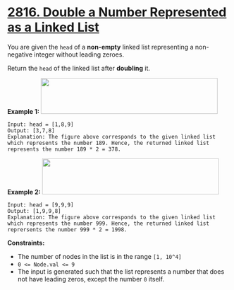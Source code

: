 # [2816. Double a Number Represented as a Linked List](https://leetcode.com/problems/double-a-number-represented-as-a-linked-list/description/?envType=daily-question&envId=2024-05-07)

You are given the `head` of a **non-empty**  linked list representing a non-negative integer without leading zeroes.

Return the `head` of the linked list after **doubling**  it.

**Example 1:** 
<img alt="" src="https://assets.leetcode.com/uploads/2023/05/28/example.png" style="width: 401px; height: 81px;">

```
Input: head = [1,8,9]
Output: [3,7,8]
Explanation: The figure above corresponds to the given linked list which represents the number 189. Hence, the returned linked list represents the number 189 * 2 = 378.
```

**Example 2:** 
<img alt="" src="https://assets.leetcode.com/uploads/2023/05/28/example2.png" style="width: 401px; height: 81px;">

```
Input: head = [9,9,9]
Output: [1,9,9,8]
Explanation: The figure above corresponds to the given linked list which represents the number 999. Hence, the returned linked list reprersents the number 999 * 2 = 1998. 
```

**Constraints:** 

- The number of nodes in the list is in the range `[1, 10^4]`
- `0 <= Node.val <= 9`
- The input is generated such that the list represents a number that does not have leading zeros, except the number `0` itself.
